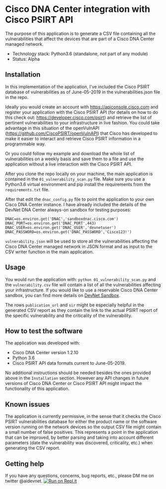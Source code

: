 # Cisco DNA Center integration with Cisco PSIRT API

The purpose of this application is to generate a CSV file containing all the vulnerabilities that affect the devices that are part of a Cisco DNA Center managed network.

* Technology stack: Python3.6 (standalone, not part of any module)
* Status: Alpha

## Installation

In this implementation of the application, I've included the Cisco PSIRT database of vulnerabilities as of June-05-2019 in the vulnerabilities.json file in the repo.

Ideally you would create an account with https://apiconsole.cisco.com and register your application with the Cisco PSIRT API (for details on how to do this check out: https://developer.cisco.com/psirt) and retrieve the list of pertinent vulnerabilities to your infrastructure in live fashion. You could take advantage in this situation of the openVulnAPI (https://github.com/CiscoPSIRT/openVulnAPI) that Cisco has developed to make it easier to interact and retrieve Cisco PSIRT information in a programmable way.

Or you could follow my example and download the whole list of vulnerabilities on a weekly basis and save them to a file and use the application without a live interaction with the Cisco PSIRT API.

After you clone the repo locally on your machine, the main application is contained in the `01_vulnerability_scan.py` file. Make sure you use a Python3.6 virtual environment and pip install the requirements from the `requirements.txt` file.

After that edit the `dnac_config.py` file to point the application to your own Cisco DNA Center instance. I have already included the details of the DevNet DNA Center always-on sandbox for testing purposes:

`DNAC=os.environ.get('DNAC','sandboxdnac.cisco.com')
DNAC_PORT=os.environ.get('DNAC_PORT',443)
DNAC_USER=os.environ.get('DNAC_USER','devnetuser')
DNAC_PASSWORD=os.environ.get('DNAC_PASSWORD','Cisco123!')`

`vulnerability.json` will be used to store all the vulnerabilities affecting the Cisco DNA Center managed network in JSON format and as input to the CSV writer function in the main application.

## Usage

You would run the application with: `python 01_vulnerability_scan.py` and the `vulnerability.csv` file will contain a list of all the vulnerabilities affecting your infrastructure. If you would like to use a reservable Cisco DNA Center sandbox, you can find more details on [DevNet Sandbox](https://developer.cisco.com/sandbox/).

The rows `publication_url` and `sir` might be especially helpful in the generated CSV report as they contain the link to the actual PSIRT report of the specific vulnerability and the criticality of the vulnerability.

## How to test the software

The application was developed with:
* Cisco DNA Center version 1.2.10
* Python 3.6
* Cisco PSIRT API data formats current to June-05-2019.

No additional instructions should be needed besides the ones provided above in the `Installation` section. However any API changes in future versions of Cisco DNA Center or Cisco PSIRT API might impact the functionality of this application.

## Known issues

The application is currently permissive, in the sense that it checks the Cisco PSIRT vulnerabilities database for either the product name or the software version running on the network devices so the output CSV file might contain a small number of false positives. This represents a point in the application that can be improved, by better parsing and taking into account different parameters (date the vulnerability was discovered, criticality, etc.) when generating the CSV report.

## Getting help

If you have any questions, concerns, bug reports, etc., please DM me on twitter @aidevnet.
[![Run on Repl.it](https://repl.it/badge/github/CiscoDevNet/Cisco-DNA-Center-with-Cisco-PSIRT-API-integration)](https://repl.it/github/CiscoDevNet/Cisco-DNA-Center-with-Cisco-PSIRT-API-integration)